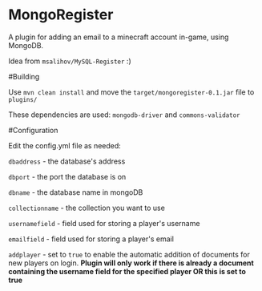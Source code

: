 MongoRegister
=============

A plugin for adding an email to a minecraft account in-game, using MongoDB.

Idea from `msalihov/MySQL-Register` :)

#Building

Use `mvn clean install` and move the `target/mongoregister-0.1.jar` file to `plugins/`

These dependencies are used: `mongodb-driver` and `commons-validator`

#Configuration

Edit the config.yml file as needed:

`dbaddress` - the database's address

`dbport` - the port the database is on

`dbname` - the database name in mongoDB

`collectionname` - the collection you want to use

`usernamefield` - field used for storing a player's username

`emailfield` - field used for storing a player's email

`addplayer` - set to `true` to enable the automatic addition of documents for new players on login. **Plugin will only work if there is already a document containing the username field for the specified player OR this is set to true**
